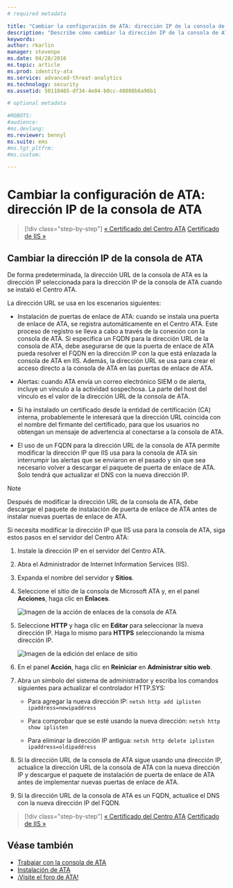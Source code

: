 ```yaml
---
# required metadata

title: "Cambiar la configuración de ATA: dirección IP de la consola de ATA | Microsoft Advanced Threat Analytics"
description: "Describe cómo cambiar la dirección IP de la consola de ATA, que se usa para crear un acceso directo a la consola de ATA en las puertas de enlace de ATA."
keywords:
author: rkarlin
manager: stevenpo
ms.date: 04/28/2016
ms.topic: article
ms.prod: identity-ata
ms.service: advanced-threat-analytics
ms.technology: security
ms.assetid: 50118465-df34-4e04-b0cc-48808b6a96b1

# optional metadata

#ROBOTS:
#audience:
#ms.devlang:
ms.reviewer: bennyl
ms.suite: ems
#ms.tgt_pltfrm:
#ms.custom:

---
```


# Cambiar la configuración de ATA: dirección IP de la consola de ATA

>[!div class="step-by-step"]
[« Certificado del Centro ATA](modifying-ata-config-centercert.md)
[Certificado de IIS »](modifying-ata-config-iiscert.md)

## Cambiar la dirección IP de la consola de ATA
De forma predeterminada, la dirección URL de la consola de ATA es la dirección IP seleccionada para la dirección IP de la consola de ATA cuando se instaló el Centro ATA.

La dirección URL se usa en los escenarios siguientes:

-   Instalación de puertas de enlace de ATA: cuando se instala una puerta de enlace de ATA, se registra automáticamente en el Centro ATA. Este proceso de registro se lleva a cabo a través de la conexión con la consola de ATA. Si especifica un FQDN para la dirección URL de la consola de ATA, debe asegurarse de que la puerta de enlace de ATA pueda resolver el FQDN en la dirección IP con la que está enlazada la consola de ATA en IIS. Además, la dirección URL se usa para crear el acceso directo a la consola de ATA en las puertas de enlace de ATA.

-   Alertas: cuando ATA envía un correo electrónico SIEM o de alerta, incluye un vínculo a la actividad sospechosa. La parte del host del vínculo es el valor de la dirección URL de la consola de ATA.

-   Si ha instalado un certificado desde la entidad de certificación (CA) interna, probablemente le interesará que la dirección URL coincida con el nombre del firmante del certificado, para que los usuarios no obtengan un mensaje de advertencia al conectarse a la consola de ATA.

-   El uso de un FQDN para la dirección URL de la consola de ATA permite modificar la dirección IP que IIS usa para la consola de ATA sin interrumpir las alertas que se enviaron en el pasado y sin que sea necesario volver a descargar el paquete de puerta de enlace de ATA. Solo tendrá que actualizar el DNS con la nueva dirección IP.

> [!NOTE]
> Después de modificar la dirección URL de la consola de ATA, debe descargar el paquete de instalación de puerta de enlace de ATA antes de instalar nuevas puertas de enlace de ATA.

Si necesita modificar la dirección IP que IIS usa para la consola de ATA, siga estos pasos en el servidor del Centro ATA:

1.  Instale la dirección IP en el servidor del Centro ATA.

2.  Abra el Administrador de Internet Information Services (IIS).

3.  Expanda el nombre del servidor y **Sitios**.

4.  Seleccione el sitio de la consola de Microsoft ATA y, en el panel **Acciones**, haga clic en **Enlaces**.

    ![Imagen de la acción de enlaces de la consola de ATA](media/ATA-console-change-IP-bindings.jpg)

5.  Seleccione **HTTP** y haga clic en **Editar** para seleccionar la nueva dirección IP. Haga lo mismo para **HTTPS** seleccionando la misma dirección IP.

    ![Imagen de la edición del enlace de sitio](media/ATA-change-console-IP.jpg)

6.  En el panel **Acción**, haga clic en **Reiniciar** en **Administrar sitio web**.

7.  Abra un símbolo del sistema de administrador y escriba los comandos siguientes para actualizar el controlador HTTP.SYS:

    -   Para agregar la nueva dirección IP: `netsh http add iplisten ipaddress=newipaddress`

    -   Para comprobar que se esté usando la nueva dirección: `netsh http show iplisten`

    -   Para eliminar la dirección IP antigua: `netsh http delete iplisten ipaddress=oldipaddress`

8.  Si la dirección URL de la consola de ATA sigue usando una dirección IP, actualice la dirección URL de la consola de ATA con la nueva dirección IP y descargue el paquete de instalación de puerta de enlace de ATA antes de implementar nuevas puertas de enlace de ATA.

9. Si la dirección URL de la consola de ATA es un FQDN, actualice el DNS con la nueva dirección IP del FQDN.

>[!div class="step-by-step"]
[« Certificado del Centro ATA](modifying-ata-config-centercert.md)
[Certificado de IIS »](modifying-ata-config-iiscert.md)


## Véase también
- [Trabajar con la consola de ATA](working-with-ata-console.md)
- [Instalación de ATA](install-ata.md)
- [¡Visite el foro de ATA!](https://social.technet.microsoft.com/Forums/security/en-US/home?forum=mata)


<!--HONumber=May16_HO1-->


